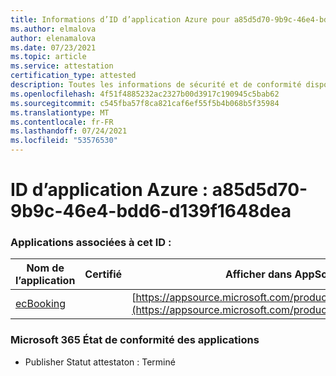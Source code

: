 ```yaml
---
title: Informations d’ID d’application Azure pour a85d5d70-9b9c-46e4-bdd6-d139f1648dea
ms.author: elmalova
author: elenamalova
ms.date: 07/23/2021
ms.topic: article
ms.service: attestation
certification_type: attested
description: Toutes les informations de sécurité et de conformité disponibles pour a85d5d70-9b9c-46e4-bdd6-d139f1648dea.
ms.openlocfilehash: 4f51f4885232ac2327b00d3917c190945c5bab62
ms.sourcegitcommit: c545fba57f8ca821caf6ef55f5b4b068b5f35984
ms.translationtype: MT
ms.contentlocale: fr-FR
ms.lasthandoff: 07/24/2021
ms.locfileid: "53576530"
---
```

# <a name="azure-app-id-a85d5d70-9b9c-46e4-bdd6-d139f1648dea"></a>ID d’application Azure : a85d5d70-9b9c-46e4-bdd6-d139f1648dea


### <a name="apps-associated-with-this-id"></a>Applications associées à cet ID :
| **Nom de l’application** | **Certifié** | **Afficher dans AppSource** |
|--------------|---------------|-----------------------|
| [ecBooking](https://docs.microsoft.com/microsoft-365-app-certification/forward/WA200002096) |  | [https://appsource.microsoft.com/product/office/WA200002096](https://appsource.microsoft.com/product/office/WA200002096) |

### <a name="microsoft-365-app-compliance-status"></a>Microsoft 365 État de conformité des applications
- Publisher Statut attestaton : Terminé

